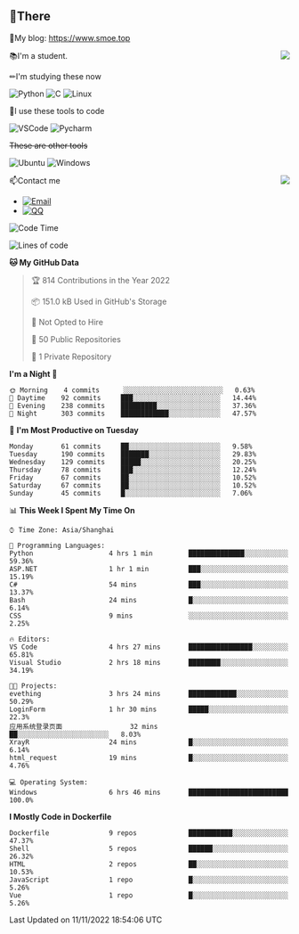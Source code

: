 
## 👏There

📰My blog: https://www.smoe.top

<img align="right" src="https://github-readme-stats.vercel.app/api/top-langs/?username=AkashiCoin"/>


📚I'm a student.

✏I'm studying these now

![Python](https://img.shields.io/badge/-Python-blue?style=flat-square&logo=Python&logoColor=fff)
![C](https://img.shields.io/badge/-C-585858?style=flat-square&logo=C&logoColor=fff)
![Linux](https://img.shields.io/badge/-Linux-black?style=flat-square&logo=Linux&logoColor=fff)

🔨I use these tools to code

![VSCode](https://img.shields.io/badge/-VSCode-blue?style=flat-square&logo=visualstudiocode&logoColor=fff)
![Pycharm](https://img.shields.io/badge/-Pycharm-green?style=flat-square&logo=pycharm&logoColor=fff)

 ~~These are other tools~~

![Ubuntu](https://img.shields.io/badge/-Ubuntu-orange?style=flat-square&logo=Ubuntu&logoColor=fff)
![Windows](https://img.shields.io/badge/-Windows-blue?style=flat-square&logo=Windows&logoColor=fff)

<img align="right" src="https://github-readme-stats.vercel.app/api?username=AkashiCoin" />


📫Contact me

* [![Email](https://img.shields.io/badge/Email-l1040186796@gmail.com-1?style=social&logoColor=fff)](mailto:l1040186796@gmail.com)
* [![QQ](https://img.shields.io/badge/QQ-1040186796-1?style=social&logoColor=fff)](tencent://AddContact/?fromId=45&fromSubId=1&subcmd=all&uin=1040186796&website=www.oicqzone.com)

<!--START_SECTION:waka-->
![Code Time](http://img.shields.io/badge/Code%20Time-323%20hrs%2040%20mins-blue)

![Lines of code](https://img.shields.io/badge/From%20Hello%20World%20I%27ve%20Written-5%20Thousand%20lines%20of%20code-blue)

**🐱 My GitHub Data** 

> 🏆 814 Contributions in the Year 2022
 > 
> 📦 151.0 kB Used in GitHub's Storage 
 > 
> 🚫 Not Opted to Hire
 > 
> 📜 50 Public Repositories 
 > 
> 🔑 1 Private Repository 
 > 
**I'm a Night 🦉** 

```text
🌞 Morning    4 commits      ░░░░░░░░░░░░░░░░░░░░░░░░░   0.63% 
🌆 Daytime    92 commits     ███░░░░░░░░░░░░░░░░░░░░░░   14.44% 
🌃 Evening    238 commits    █████████░░░░░░░░░░░░░░░░   37.36% 
🌙 Night      303 commits    ████████████░░░░░░░░░░░░░   47.57%

```
📅 **I'm Most Productive on Tuesday** 

```text
Monday       61 commits     ██░░░░░░░░░░░░░░░░░░░░░░░   9.58% 
Tuesday      190 commits    ███████░░░░░░░░░░░░░░░░░░   29.83% 
Wednesday    129 commits    █████░░░░░░░░░░░░░░░░░░░░   20.25% 
Thursday     78 commits     ███░░░░░░░░░░░░░░░░░░░░░░   12.24% 
Friday       67 commits     ██░░░░░░░░░░░░░░░░░░░░░░░   10.52% 
Saturday     67 commits     ██░░░░░░░░░░░░░░░░░░░░░░░   10.52% 
Sunday       45 commits     █░░░░░░░░░░░░░░░░░░░░░░░░   7.06%

```


📊 **This Week I Spent My Time On** 

```text
⌚︎ Time Zone: Asia/Shanghai

💬 Programming Languages: 
Python                   4 hrs 1 min         ██████████████░░░░░░░░░░░   59.36% 
ASP.NET                  1 hr 1 min          ███░░░░░░░░░░░░░░░░░░░░░░   15.19% 
C#                       54 mins             ███░░░░░░░░░░░░░░░░░░░░░░   13.37% 
Bash                     24 mins             █░░░░░░░░░░░░░░░░░░░░░░░░   6.14% 
CSS                      9 mins              ░░░░░░░░░░░░░░░░░░░░░░░░░   2.25%

🔥 Editors: 
VS Code                  4 hrs 27 mins       ████████████████░░░░░░░░░   65.81% 
Visual Studio            2 hrs 18 mins       ████████░░░░░░░░░░░░░░░░░   34.19%

🐱‍💻 Projects: 
evething                 3 hrs 24 mins       ████████████░░░░░░░░░░░░░   50.29% 
LoginForm                1 hr 30 mins        █████░░░░░░░░░░░░░░░░░░░░   22.3% 
应用系统登录页面                 32 mins             ██░░░░░░░░░░░░░░░░░░░░░░░   8.03% 
XrayR                    24 mins             █░░░░░░░░░░░░░░░░░░░░░░░░   6.14% 
html_request             19 mins             █░░░░░░░░░░░░░░░░░░░░░░░░   4.76%

💻 Operating System: 
Windows                  6 hrs 46 mins       █████████████████████████   100.0%

```

**I Mostly Code in Dockerfile** 

```text
Dockerfile               9 repos             ███████████░░░░░░░░░░░░░░   47.37% 
Shell                    5 repos             ██████░░░░░░░░░░░░░░░░░░░   26.32% 
HTML                     2 repos             ██░░░░░░░░░░░░░░░░░░░░░░░   10.53% 
JavaScript               1 repo              █░░░░░░░░░░░░░░░░░░░░░░░░   5.26% 
Vue                      1 repo              █░░░░░░░░░░░░░░░░░░░░░░░░   5.26%

```



 Last Updated on 11/11/2022 18:54:06 UTC
<!--END_SECTION:waka-->
